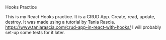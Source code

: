 Hooks Practice

This is my React Hooks practice.
It is a CRUD App. Create, read, update, destroy.
It was made using a tutorial by Tania Rascia.
https://www.taniarascia.com/crud-app-in-react-with-hooks/
I will probably set-up some tests for it later.
